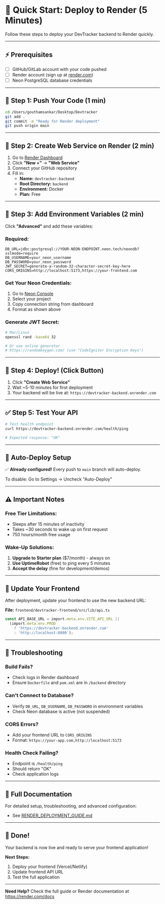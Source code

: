# 🚀 Quick Start: Deploy to Render (5 Minutes)

Follow these steps to deploy your DevTracker backend to Render quickly.

---

## ⚡ Prerequisites

- [ ] GitHub/GitLab account with your code pushed
- [ ] Render account (sign up at [render.com](https://render.com))
- [ ] Neon PostgreSQL database credentials

---

## 📝 Step 1: Push Your Code (1 min)

```bash
cd /Users/gouthamsankar/Desktop/Devtracker
git add .
git commit -m "Ready for Render deployment"
git push origin main
```

---

## 🔗 Step 2: Create Web Service on Render (2 min)

1. Go to [Render Dashboard](https://dashboard.render.com/)
2. Click **"New +"** → **"Web Service"**
3. Connect your GitHub repository
4. Fill in:
   - **Name:** `devtracker-backend`
   - **Root Directory:** `backend`
   - **Environment:** Docker
   - **Plan:** Free

---

## 🔑 Step 3: Add Environment Variables (2 min)

Click **"Advanced"** and add these variables:

### Required:
```plaintext
DB_URL=jdbc:postgresql://YOUR-NEON-ENDPOINT.neon.tech/neondb?sslmode=require
DB_USERNAME=your_neon_username
DB_PASSWORD=your_neon_password
JWT_SECRET=generate-a-random-32-character-secret-key-here
CORS_ORIGINS=http://localhost:5173,https://your-frontend.com
```

### Get Your Neon Credentials:
1. Go to [Neon Console](https://console.neon.tech/)
2. Select your project
3. Copy connection string from dashboard
4. Format as shown above

### Generate JWT Secret:
```bash
# Mac/Linux
openssl rand -base64 32

# Or use online generator
# https://randomkeygen.com/ (use "CodeIgniter Encryption Keys")
```

---

## 🎯 Step 4: Deploy! (Click Button)

1. Click **"Create Web Service"**
2. Wait ~5-10 minutes for first deployment
3. Your backend will be live at: `https://devtracker-backend.onrender.com`

---

## ✅ Step 5: Test Your API

```bash
# Test health endpoint
curl https://devtracker-backend.onrender.com/health/ping

# Expected response: "OK"
```

---

## 🔄 Auto-Deploy Setup

✅ **Already configured!** Every push to `main` branch will auto-deploy.

To disable: Go to Settings → Uncheck "Auto-Deploy"

---

## ⚠️ Important Notes

### Free Tier Limitations:
- Sleeps after 15 minutes of inactivity
- Takes ~30 seconds to wake up on first request
- 750 hours/month free usage

### Wake-Up Solutions:
1. **Upgrade to Starter plan** ($7/month) - always on
2. **Use UptimeRobot** (free) to ping every 5 minutes
3. **Accept the delay** (fine for development/demos)

---

## 🔗 Update Your Frontend

After deployment, update your frontend to use the new backend URL:

**File:** `frontend/devtracker-frontend/src/lib/api.ts`

```typescript
const API_BASE_URL = import.meta.env.VITE_API_URL || 
  (import.meta.env.PROD 
    ? 'https://devtracker-backend.onrender.com'
    : 'http://localhost:8080');
```

---

## 🐛 Troubleshooting

### Build Fails?
- Check logs in Render dashboard
- Ensure `Dockerfile` and `pom.xml` are in `/backend` directory

### Can't Connect to Database?
- Verify `DB_URL`, `DB_USERNAME`, `DB_PASSWORD` in environment variables
- Check Neon database is active (not suspended)

### CORS Errors?
- Add your frontend URL to `CORS_ORIGINS`
- Format: `https://your-app.com,http://localhost:5173`

### Health Check Failing?
- Endpoint is `/health/ping`
- Should return "OK"
- Check application logs

---

## 📖 Full Documentation

For detailed setup, troubleshooting, and advanced configuration:
- See [RENDER_DEPLOYMENT_GUIDE.md](RENDER_DEPLOYMENT_GUIDE.md)

---

## 🎉 Done!

Your backend is now live and ready to serve your frontend application!

**Next Steps:**
1. Deploy your frontend (Vercel/Netlify)
2. Update frontend API URL
3. Test the full application

---

**Need Help?** Check the full guide or Render documentation at https://render.com/docs

